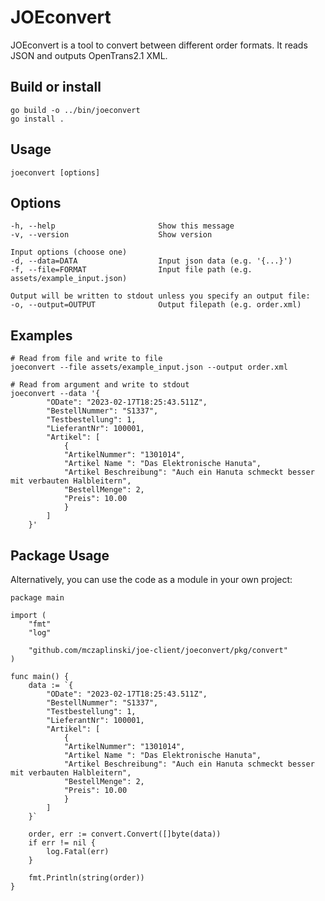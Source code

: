 # JOEconvert

JOEconvert is a tool to convert between different order formats.
It reads JSON and outputs OpenTrans2.1 XML.

## Build or install

    go build -o ../bin/joeconvert
    go install .

## Usage

    joeconvert [options] 

## Options

    -h, --help                       Show this message
    -v, --version                    Show version

    Input options (choose one)
    -d, --data=DATA                  Input json data (e.g. '{...}')
    -f, --file=FORMAT                Input file path (e.g. assets/example_input.json)

    Output will be written to stdout unless you specify an output file:
    -o, --output=OUTPUT              Output filepath (e.g. order.xml)

## Examples

    # Read from file and write to file
    joeconvert --file assets/example_input.json --output order.xml

    # Read from argument and write to stdout
    joeconvert --data '{
            "ODate": "2023-02-17T18:25:43.511Z",
            "BestellNummer": "S1337",
            "Testbestellung": 1,
            "LieferantNr": 100001,
            "Artikel": [
                {
                "ArtikelNummer": "1301014",
                "Artikel Name ": "Das Elektronische Hanuta",
                "Artikel Beschreibung": "Auch ein Hanuta schmeckt besser mit verbauten Halbleitern",
                "BestellMenge": 2,
                "Preis": 10.00
                }
            ]
        }'

## Package Usage

Alternatively, you can use the code as a module in your own project:

    package main

    import (
        "fmt"
        "log"

        "github.com/mczaplinski/joe-client/joeconvert/pkg/convert"
    )

    func main() {
        data := `{
            "ODate": "2023-02-17T18:25:43.511Z",
            "BestellNummer": "S1337",
            "Testbestellung": 1,
            "LieferantNr": 100001,
            "Artikel": [
                {
                "ArtikelNummer": "1301014",
                "Artikel Name ": "Das Elektronische Hanuta",
                "Artikel Beschreibung": "Auch ein Hanuta schmeckt besser mit verbauten Halbleitern",
                "BestellMenge": 2,
                "Preis": 10.00
                }
            ]
        }`

        order, err := convert.Convert([]byte(data))
        if err != nil {
            log.Fatal(err)
        }

        fmt.Println(string(order))
    }
